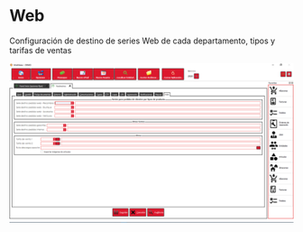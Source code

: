 # Web

Configuración de destino de series Web de cada departamento, tipos y tarifas de ventas

![](../../../.gitbook/assets/image%20%28342%29.png)

